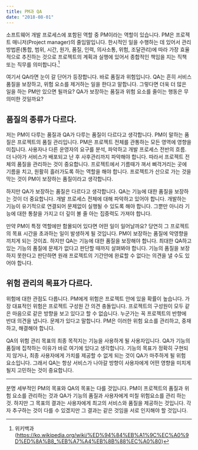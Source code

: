 ```yaml
---
title: PM과 QA 
date: "2018-08-01"
---
```


소프트웨어 개발 프로세스에 포함된 역할 중 PM이라는 역할이 있습니다. PM은 프로젝트 매니저(Project manager)의 줄임말입니다. 한시적인 일을 수행하는 데 있어서 관리 방법론(통합, 범위, 시간, 원가, 품질, 인력, 의사소통, 위험, 조달관리)에 따라 가장 효율적으로 추진하는 것으로 프로젝트의 계획과 실행에 있어서 종합적인 책임을 지는 직책 또는 직무를 의미합니다.[^1]

여기서 QA라면 눈이 갈 단어가 등장합니다. 바로 품질과 위험입니다. QA는 흔히 서비스 품질을 보장하고, 위험 요소를 제거하는 일을 한다고 말합니다. 그렇다면 더욱 더 많은 일을 하는 PM만 있으면 될까요? QA가 보장하는 품질과 위험 요소를 줄이는 행동은 무의미한 것일까요? 

## 품질의 종류가 다르다. 

저는 PM이 다루는 품질과 QA가 다루는 품질이 다르다고 생각합니다. PM이 말하는 품질은 프로젝트의 품질 관리입니다. PM은 프로젝트 전체를 관통하는 모든 영역에 영향을 미칩니다. 사용자나 다른 운영자의 요구를 분석, 파악하고 개발 프로세스 전반의 흐름. 더 나아가 서비스가 배포되고 난 후 사후관리까지 파악해야 합니다. 따라서 프로젝트 전체의 품질을 관리하는 것이 중요합니다. 프로젝트에서 기름때가 껴서 삐걱거리는 곳에 기름을 치고, 원활히 흘러가도록 하는 역할을 해야 합니다. 프로젝트가 산으로 가는 것을 막는 것이 PM이 보장하는 품질이라고 생각합니다. 

하지만 QA가 보장하는 품질은 다르다고 생각합니다. QA는 기능에 대한 품질을 보장하는 것이 더 중요합니다. 개발 프로세스 전체에 대해 파악하고 있어야 합니다. 개발하는 기능이 유기적으로 연결되어 문제없이 실행될 수 있도록 해야 합니다. 그뿐만 아니라 기능에 대한 통찰을 가지고 더 깊이 볼 줄 아는 집중력도 가져야 합니다. 

만약 PM이 특정 역할에만 함몰되어 있다면 어떤 일이 일어날까요? 당연히 그 프로젝트의 목표 시간을 초과하는 일이 발생하게 될 것입니다. PM이 보장하는 품질에 악영향을 끼치게 되는 것이죠. 하지만 QA는 기능에 대한 품질을 보장해야 합니다. 최대한 QA하고 있는 기능의 품질에 문제가 없다고 판단할 때까지 살펴봐야 합니다. 기능의 품질을 보장하지 못한다고 판단하면 원래 프로젝트의 기간안에 완료할 수 없다는 의견을 낼 수도 있어야 합니다.

## 위험 관리의 목표가 다르다. 

위험에 대한 관점도 다릅니다. PM에게 위험은 프로젝트 안에 있을 확률이 높습니다. 가장 대표적인 위험은 프로젝트 구성원 간 의견 충돌입니다. 프로젝트의 구성원이 모두 같은 마음으로 같은 방향을 보고 있다고 할 수 없습니다. 누군가는 꼭 프로젝트의 반향에 반대 의견을 냅니다. 문제가 있다고 말합니다. PM은 이러한 위험 요소를 관리하고, 중재하고, 해결해야 합니다. 

QA의 위험 관리 목표의 최종 목적지는 기능을 사용하게 될 사용자입니다. QA가 기능의 품질에 집착하는 이유가 바로 여기에 있다고 생각합니다. 기능의 목표가 정확히 구현되지 않거나, 최종 사용자에게 가치를 제공할 수 없게 되는 것이 QA가 마주하게 될 위험 요소입니다. 그래서 QA는 항상 서비스가 나아갈 방향이 사용자에게 어떤 영향을 미치게 될지 고민하는 것이 중요합니다.

---

분명 세부적인 PM의 목표와 QA의 목표는 다를 것입니다. PM이 프로젝트의 품질과 위험 요소를 관리하는 것과 QA가 기능의 품질과 사용자에게 미칠 위험요소를 관리 하는 것. 하지만 그 목표의 결과는 사용자에게 최고의 서비스와 품질을 제공하는 것입니다. 각자 추구하는 것이 다를 수 있겠지만 그 결과는 같은 것임을 서로 인지해야 할 것입니다.

[^1]: 위키백과 (https://ko.wikipedia.org/wiki/%ED%94%84%EB%A1%9C%EC%A0%9D%ED%8A%B8_%EB%A7%A4%EB%8B%88%EC%A0%80)
